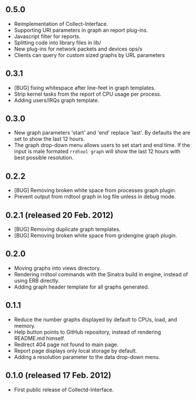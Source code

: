 ## 0.5.0

* Reimplementation of Collect-Interface.
* Supporting URI parameters in graph an report plug-ins. 
* Javascript filter for reports.
* Splitting code into library files in lib/
* New plug-ins for network packets and devices ops/s
* Clients can query for custom sized graphs by URL parameters

## 0.3.1

* [BUG] fixing whitespace after line-feet in 
  graph templates.
* Strip kernel tasks from the report of CPU
  usage per process.
* Adding users/IRQs graph template.

## 0.3.0

* New graph parameters 'start' and 'end' replace
  'last'. By defaults the are set to show the
  last 12 hours.
* The graph drop-down menu allows users to set 
  start and end time. If the input is male 
  formated `rrdtool graph` will show the last 
  12 hours with best possible resolution.

## 0.2.2

* [BUG] Removing broken white space from 
  processes graph plugin.
* Prevent output from rrdtool graph in log file 
  unless in debug mode.

## 0.2.1 (released 20 Feb. 2012)

* [BUG] Removing duplicate graph templates.
* [BUG] Removing broken white space from 
  gridengine graph plugin.

## 0.2.0 

* Moving graphs into views directory.
* Rendering rrdtool commands with the Sinatra 
  build in engine, instead of using ERB directly.
* Adding graph header template for all graphs
  generated.

## 0.1.1

* Reduce the number graphs displayed by default 
  to CPUs, load, and memory.
* Help button points to GitHub repository, 
  instead of rendering README.md himself.
* Redirect 404 page not found to main page.
* Report page displays only local storage by 
  default.
* Adding a resolution parameter to the data 
  drop-down menu.

## 0.1.0 (released 17 Feb. 2012)

* First public release of Collectd-Interface.
